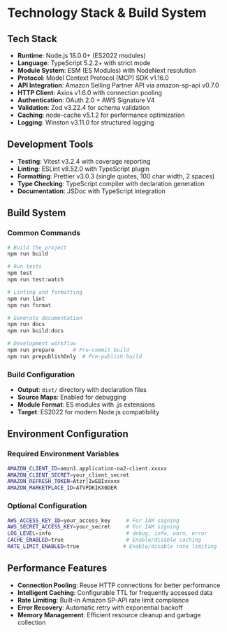 # Technology Stack & Build System

## Tech Stack

- **Runtime**: Node.js 18.0.0+ (ES2022 modules)
- **Language**: TypeScript 5.2.2+ with strict mode
- **Module System**: ESM (ES Modules) with NodeNext resolution
- **Protocol**: Model Context Protocol (MCP) SDK v1.16.0
- **API Integration**: Amazon Selling Partner API via amazon-sp-api v0.7.0
- **HTTP Client**: Axios v1.6.0 with connection pooling
- **Authentication**: OAuth 2.0 + AWS Signature V4
- **Validation**: Zod v3.22.4 for schema validation
- **Caching**: node-cache v5.1.2 for performance optimization
- **Logging**: Winston v3.11.0 for structured logging

## Development Tools

- **Testing**: Vitest v3.2.4 with coverage reporting
- **Linting**: ESLint v8.52.0 with TypeScript plugin
- **Formatting**: Prettier v3.0.3 (single quotes, 100 char width, 2 spaces)
- **Type Checking**: TypeScript compiler with declaration generation
- **Documentation**: JSDoc with TypeScript integration

## Build System

### Common Commands

```bash
# Build the project
npm run build

# Run tests
npm test
npm run test:watch

# Linting and formatting
npm run lint
npm run format

# Generate documentation
npm run docs
npm run build:docs

# Development workflow
npm run prepare      # Pre-commit build
npm run prepublishOnly  # Pre-publish build
```

### Build Configuration

- **Output**: `dist/` directory with declaration files
- **Source Maps**: Enabled for debugging
- **Module Format**: ES modules with .js extensions
- **Target**: ES2022 for modern Node.js compatibility

## Environment Configuration

### Required Environment Variables

```bash
AMAZON_CLIENT_ID=amzn1.application-oa2-client.xxxxx
AMAZON_CLIENT_SECRET=your_client_secret
AMAZON_REFRESH_TOKEN=Atzr|IwEBIxxxxx
AMAZON_MARKETPLACE_ID=ATVPDKIKX0DER
```

### Optional Configuration

```bash
AWS_ACCESS_KEY_ID=your_access_key     # For IAM signing
AWS_SECRET_ACCESS_KEY=your_secret     # For IAM signing
LOG_LEVEL=info                        # debug, info, warn, error
CACHE_ENABLED=true                    # Enable/disable caching
RATE_LIMIT_ENABLED=true              # Enable/disable rate limiting
```

## Performance Features

- **Connection Pooling**: Reuse HTTP connections for better performance
- **Intelligent Caching**: Configurable TTL for frequently accessed data
- **Rate Limiting**: Built-in Amazon SP-API rate limit compliance
- **Error Recovery**: Automatic retry with exponential backoff
- **Memory Management**: Efficient resource cleanup and garbage collection